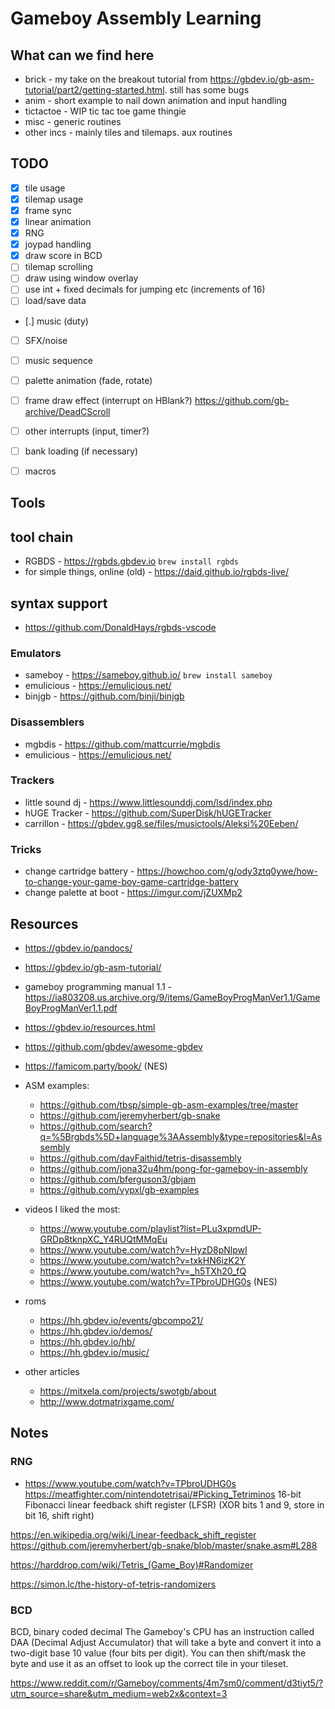 # Gameboy Assembly Learning

## What can we find here

- brick - my take on the breakout tutorial from https://gbdev.io/gb-asm-tutorial/part2/getting-started.html. still has some bugs
- anim - short example to nail down animation and input handling
- tictactoe - WIP tic tac toe game thingie
- misc - generic routines
- other incs - mainly tiles and tilemaps. aux routines

## TODO

- [x] tile usage
- [x] tilemap usage
- [x] frame sync
- [x] linear animation
- [x] RNG
- [x] joypad handling
- [x] draw score in BCD
- [ ] tilemap scrolling
- [ ] draw using window overlay
- [ ] use int + fixed decimals for jumping etc (increments of 16)
- [ ] load/save data
- [.] music (duty)
- [ ] SFX/noise
- [ ] music sequence
- [ ] palette animation (fade, rotate)
- [ ] frame draw effect (interrupt on HBlank?)   https://github.com/gb-archive/DeadCScroll
- [ ] other interrupts (input, timer?)
- [ ] bank loading (if necessary)
- [ ] macros


## Tools

## tool chain

- RGBDS - https://rgbds.gbdev.io `brew install rgbds`
- for simple things, online (old) - https://daid.github.io/rgbds-live/

## syntax support

- https://github.com/DonaldHays/rgbds-vscode

### Emulators

- sameboy - https://sameboy.github.io/ `brew install sameboy`
- emulicious - https://emulicious.net/
- binjgb - https://github.com/binji/binjgb

### Disassemblers

- mgbdis - https://github.com/mattcurrie/mgbdis
- emulicious - https://emulicious.net/

### Trackers

- little sound dj - https://www.littlesounddj.com/lsd/index.php
- hUGE Tracker - https://github.com/SuperDisk/hUGETracker
- carrillon - https://gbdev.gg8.se/files/musictools/Aleksi%20Eeben/

### Tricks

- change cartridge battery - https://howchoo.com/g/ody3ztq0ywe/how-to-change-your-game-boy-game-cartridge-battery
- change palette at boot - https://imgur.com/jZUXMp2


## Resources

- https://gbdev.io/pandocs/
- https://gbdev.io/gb-asm-tutorial/
- gameboy programming manual 1.1 - https://ia803208.us.archive.org/9/items/GameBoyProgManVer1.1/GameBoyProgManVer1.1.pdf
- https://gbdev.io/resources.html
- https://github.com/gbdev/awesome-gbdev
- https://famicom.party/book/ (NES)

- ASM examples:
    - https://github.com/tbsp/simple-gb-asm-examples/tree/master
    - https://github.com/jeremyherbert/gb-snake
    - https://github.com/search?q=%5Brgbds%5D+language%3AAssembly&type=repositories&l=Assembly
    - https://github.com/davFaithid/tetris-disassembly
    - https://github.com/jona32u4hm/pong-for-gameboy-in-assembly
    - https://github.com/bferguson3/gbjam
    - https://github.com/vypxl/gb-examples

- videos I liked the most:
    - https://www.youtube.com/playlist?list=PLu3xpmdUP-GRDp8tknpXC_Y4RUQtMMqEu
    - https://www.youtube.com/watch?v=HyzD8pNlpwI
    - https://www.youtube.com/watch?v=txkHN6izK2Y
    - https://www.youtube.com/watch?v=_h5TXh20_fQ
    - https://www.youtube.com/watch?v=TPbroUDHG0s (NES)

- roms
    - https://hh.gbdev.io/events/gbcompo21/
    - https://hh.gbdev.io/demos/
    - https://hh.gbdev.io/hb/
    - https://hh.gbdev.io/music/

- other articles
    - https://mitxela.com/projects/swotgb/about
    - http://www.dotmatrixgame.com/


## Notes

### RNG

- https://www.youtube.com/watch?v=TPbroUDHG0s
https://meatfighter.com/nintendotetrisai/#Picking_Tetriminos
16-bit Fibonacci linear feedback shift register (LFSR)
(XOR bits 1 and 9, store in bit 16, shift right)

https://en.wikipedia.org/wiki/Linear-feedback_shift_register
https://github.com/jeremyherbert/gb-snake/blob/master/snake.asm#L288

https://harddrop.com/wiki/Tetris_(Game_Boy)#Randomizer

https://simon.lc/the-history-of-tetris-randomizers

### BCD

BCD, binary coded decimal
The Gameboy's CPU has an instruction called DAA (Decimal Adjust Accumulator) that will take a byte and convert it into
a two-digit base 10 value (four bits per digit). You can then shift/mask the byte and use it as an offset to look up the correct tile in your tileset.

https://www.reddit.com/r/Gameboy/comments/4m7sm0/comment/d3tiyt5/?utm_source=share&utm_medium=web2x&context=3

